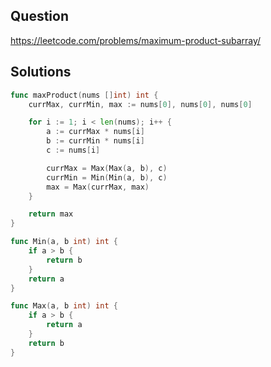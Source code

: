 ## Question

https://leetcode.com/problems/maximum-product-subarray/

## Solutions

```go
func maxProduct(nums []int) int {
	currMax, currMin, max := nums[0], nums[0], nums[0]

	for i := 1; i < len(nums); i++ {
		a := currMax * nums[i]
		b := currMin * nums[i]
		c := nums[i]

		currMax = Max(Max(a, b), c)
		currMin = Min(Min(a, b), c)
		max = Max(currMax, max)
	}

	return max
}

func Min(a, b int) int {
	if a > b {
		return b
	}
	return a
}

func Max(a, b int) int {
	if a > b {
		return a
	}
	return b
}
```

